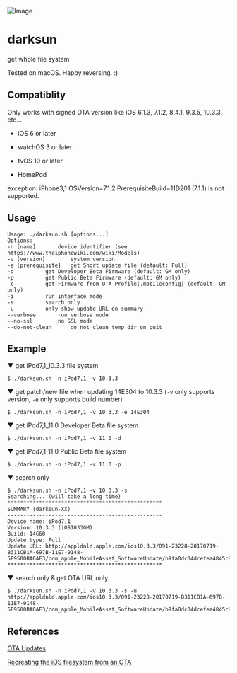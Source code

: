 ![Image](https://farm5.staticflickr.com/4212/35116006470_677981dc18_b.jpg)

# darksun

get whole file system

Tested on macOS. Happy reversing. :)

## Compatiblity

Only works with signed OTA version like iOS 6.1.3, 7.1.2, 8.4.1, 9.3.5, 10.3.3, etc...

- iOS 6 or later

- watchOS 3 or later

- tvOS 10 or later

- HomePod

exception: iPhone3,1 OSVersion=7.1.2 PrerequisiteBuild=11D201 (7.1.1) is not supported.

## Usage

	Usage: ./darksun.sh [options...]
	Options:
	-n [name]		device identifier (see https://www.theiphonewiki.com/wiki/Models)
	-v [version]		system version
	-e [prerequisite]	get Short update file (default: Full)
	-d			get Developer Beta Firmware (default: GM only)
	-p			get Public Beta Firmware (default: GM only)
	-c			get Firmware from OTA Profile(.mobileconfig) (default: GM only)
	-i			run interface mode
	-s			search only
	-u			only show update URL on summary
	--verbose		run verbose mode
	--no-ssl		no SSL mode
	--do-not-clean		do not clean temp dir on quit

## Example

▼ get iPod7,1_10.3.3 file system

	$ ./darksun.sh -n iPod7,1 -v 10.3.3

▼ get patch/new file when updating 14E304 to 10.3.3 (`-v` only supports version, `-e` only supports build number)

	$ ./darksun.sh -n iPod7,1 -v 10.3.3 -e 14E304

▼ get iPod7,1_11.0 Developer Beta file system

	$ ./darksun.sh -n iPod7,1 -v 11.0 -d

▼ get iPod7,1_11.0 Public Beta file system

	$ ./darksun.sh -n iPod7,1 -v 11.0 -p

▼ search only
	
	$ ./darksun.sh -n iPod7,1 -v 10.3.3 -s
	Searching... (will take a long time)
	*************************************************
	SUMMARY (darksun-XX)
	-------------------------------------------------
	Device name: iPod7,1
	Version: 10.3.3 (iOS1033GM)
	Build: 14G60
	Update type: Full
	Update URL: http://appldnld.apple.com/ios10.3.3/091-23228-20170719-B311CB1A-697B-11E7-9148-5E9500BA0AE3/com_apple_MobileAsset_SoftwareUpdate/b9fa0dc04dcefea4845c9ceeb2e7e80efc9e9ee6.zip
	*************************************************

▼ search only & get OTA URL only

	$ ./darksun.sh -n iPod7,1 -v 10.3.3 -s -u
	http://appldnld.apple.com/ios10.3.3/091-23228-20170719-B311CB1A-697B-11E7-9148-5E9500BA0AE3/com_apple_MobileAsset_SoftwareUpdate/b9fa0dc04dcefea4845c9ceeb2e7e80efc9e9ee6.zip

## References

[OTA Updates](https://www.theiphonewiki.com/wiki/OTA_Updates)

[Recreating the iOS filesystem from an OTA](http://newosxbook.com/articles/OTA3.html)
